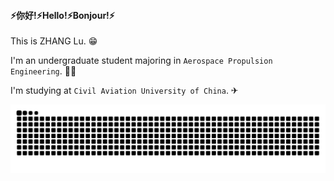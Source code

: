 #### ⚡你好!⚡Hello!⚡Bonjour!⚡

 This is ZHANG Lu. 😁

I'm an undergraduate student majoring in  `Aerospace Propulsion Engineering`. 👩‍🎓

I'm studying at `Civil Aviation University of China`. ✈

<picture>
  <source media="(prefers-color-scheme: dark)" srcset="https://raw.githubusercontent.com/VON0000/VON0000/output/github-contribution-grid-snake-dark.svg">
  <source media="(prefers-color-scheme: light)" srcset="https://raw.githubusercontent.com/VON0000/VON0000/output/github-contribution-grid-snake.svg">
  <img alt="github contribution grid snake animation" src="https://raw.githubusercontent.com/VON0000/VON0000/output/github-contribution-grid-snake.svg">
</picture>
